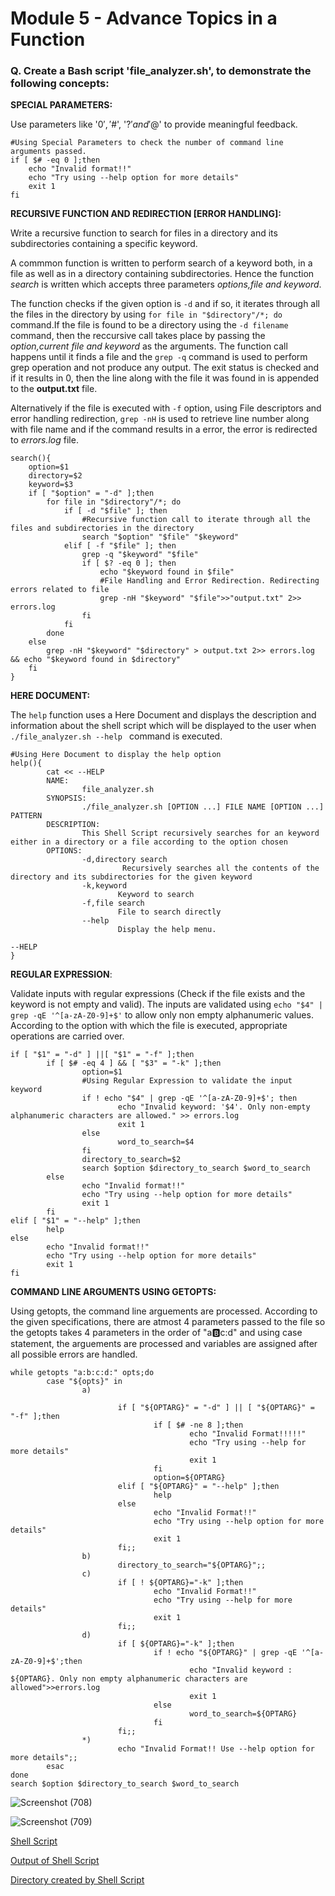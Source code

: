 # Module 5 - Advance Topics in a Function

### Q. Create a Bash script 'file_analyzer.sh', to demonstrate the following concepts: 
**SPECIAL PARAMETERS:**

Use parameters like '$0', '$#', '$?' and '$@' to provide meaningful feedback.

```
#Using Special Parameters to check the number of command line arguments passed.
if [ $# -eq 0 ];then
    echo "Invalid format!!"
    echo "Try using --help option for more details"
    exit 1
fi
```
**RECURSIVE FUNCTION AND REDIRECTION [ERROR HANDLING]:**

Write a recursive function to search for files in a directory and its subdirectories containing a specific keyword.

A commmon function is written to perform search of a keyword both, in a file as well as in a directory containing subdirectories. Hence the function *search* is written which accepts three parameters *options,file and keyword*. 

The function checks if the given option is `-d` and if so, it iterates through all the files in the directory by using `for file in "$directory"/*; do` command.If the file is found to be a directory using the `-d filename` command, then the reccursive call takes place by passing the *option,current file and keyword* as the arguments.
The function call happens until it finds a file and the `grep -q` command is used to perform grep operation and not produce any output. The exit status is checked and if it results in 0, then the line along with the file it was found in is appended to the **output.txt** file.

Alternatively if the file is executed with `-f` option, using File descriptors and error handling redirection, `grep -nH` is used to retrieve line number along with file name and if the command results in a error, the error is redirected to *errors.log* file.
```
search(){
    option=$1
    directory=$2
    keyword=$3
    if [ "$option" = "-d" ];then
        for file in "$directory"/*; do
            if [ -d "$file" ]; then
                #Recursive function call to iterate through all the files and subdirectories in the directory
                search "$option" "$file" "$keyword" 
            elif [ -f "$file" ]; then
                grep -q "$keyword" "$file" 
                if [ $? -eq 0 ]; then
                    echo "$keyword found in $file"
                    #File Handling and Error Redirection. Redirecting errors related to file
                    grep -nH "$keyword" "$file">>"output.txt" 2>> errors.log
                fi
            fi
        done
    else
        grep -nH "$keyword" "$directory" > output.txt 2>> errors.log && echo "$keyword found in $directory" 
    fi
}
```
**HERE DOCUMENT:**

The `help` function uses a Here Document and displays the description and information about the shell script which will be displayed to the user when `./file_analyzer.sh --help ` command is executed.
```
#Using Here Document to display the help option
help(){
        cat << --HELP
        NAME:
                file_analyzer.sh
        SYNOPSIS:
                ./file_analyzer.sh [OPTION ...] FILE NAME [OPTION ...] PATTERN
        DESCRIPTION:
                This Shell Script recursively searches for an keyword either in a directory or a file according to the option chosen
        OPTIONS:
                -d,directory search
                         Recursively searches all the contents of the directory and its subdirectories for the given keyword
                -k,keyword
                        Keyword to search
                -f,file search
                        File to search directly
                --help
                        Display the help menu.

--HELP
}
```
**REGULAR EXPRESSION**:

Validate inputs with regular expressions (Check if the file exists and the keyword is not empty and valid).
The inputs are validated using `echo "$4" | grep -qE '^[a-zA-Z0-9]+$'` to allow only non empty alphanumeric values.
According to the option with which the file is executed, appropriate operations are carried over.
```
if [ "$1" = "-d" ] ||[ "$1" = "-f" ];then
        if [ $# -eq 4 ] && [ "$3" = "-k" ];then
                option=$1
                #Using Regular Expression to validate the input keyword
                if ! echo "$4" | grep -qE '^[a-zA-Z0-9]+$'; then
                        echo "Invalid keyword: '$4'. Only non-empty alphanumeric characters are allowed." >> errors.log
                        exit 1
                else
                        word_to_search=$4
                fi
                directory_to_search=$2
                search $option $directory_to_search $word_to_search
        else
                echo "Invalid format!!"
                echo "Try using --help option for more details"
                exit 1
        fi
elif [ "$1" = "--help" ];then
        help
else
        echo "Invalid format!!"
        echo "Try using --help option for more details"
        exit 1
fi
```
**COMMAND LINE ARGUMENTS USING GETOPTS:**

Using getopts, the command line arguements are processed. According to the given specifications, there are atmost 4 parameters passed to the file so the getopts
takes 4 parameters in the order of "a:b:c:d" and using case statement, the arguements are processed and variables are assigned after all possible errors are handled.
```
while getopts "a:b:c:d:" opts;do
        case "${opts}" in
                a)

                        if [ "${OPTARG}" = "-d" ] || [ "${OPTARG}" = "-f" ];then
                                if [ $# -ne 8 ];then
                                        echo "Invalid Format!!!!!"
                                        echo "Try using --help for more details"
                                        exit 1
                                fi
                                option=${OPTARG}
                        elif [ "${OPTARG}" = "--help" ];then
                                help
                        else
                                echo "Invalid Format!!"
                                echo "Try using --help option for more details"
                                exit 1
                        fi;;
                b)
                        directory_to_search="${OPTARG}";;
                c)
                        if [ ! ${OPTARG}="-k" ];then
                                echo "Invalid Format!!"
                                echo "Try using --help for more details"
                                exit 1
                        fi;;
                d)
                        if [ ${OPTARG}="-k" ];then
                                if ! echo "${OPTARG}" | grep -qE '^[a-zA-Z0-9]+$';then
                                        echo "Invalid keyword : ${OPTARG}. Only non empty alphanumeric characters are allowed">>errors.log
                                        exit 1
                                else
                                        word_to_search=${OPTARG}
                                fi
                        fi;;
                *)
                        echo "Invalid Format!! Use --help option for more details";;
        esac
done
search $option $directory_to_search $word_to_search
```

![Screenshot (708)](https://github.com/user-attachments/assets/bc5b4497-a24c-4497-ba7e-9bd34192f7e3)

![Screenshot (709)](https://github.com/user-attachments/assets/7a8d5a3c-4bd2-4b81-9d56-e4c2dbda41ae)

[Shell Script](https://github.com/Sharath15eUR/kanaga/blob/main/Kanaga%20Shanmugam_Linux%20Training/Module%205/file_analyzer.sh)

[Output of Shell Script](https://github.com/Sharath15eUR/kanaga/blob/main/Kanaga%20Shanmugam_Linux%20Training/Module%205/output.txt)

[Directory created by Shell Script](https://github.com/Sharath15eUR/kanaga/blob/main/Kanaga%20Shanmugam_Linux%20Training/Module%205/module5_directory.zip)
